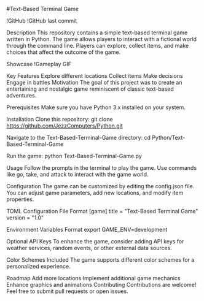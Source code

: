 #Text-Based Terminal Game

!GitHub !GitHub last commit

Description
This repository contains a simple text-based terminal game written in Python. The game allows players to interact with a fictional world through the command line. Players can explore, collect items, and make choices that affect the outcome of the game.

Showcase
!Gameplay GIF

Key Features
Explore different locations
Collect items
Make decisions
Engage in battles
Motivation
The goal of this project was to create an entertaining and nostalgic game reminiscent of classic text-based adventures.

Prerequisites
Make sure you have Python 3.x installed on your system.

Installation
Clone this repository:
git clone https://github.com/JezzComputers/Python.git

Navigate to the Text-Based-Terminal-Game directory:
cd Python/Text-Based-Terminal-Game

Run the game:
python Text-Based-Terminal-Game.py

Usage
Follow the prompts in the terminal to play the game. Use commands like go, take, and attack to interact with the game world.

Configuration
The game can be customized by editing the config.json file. You can adjust game parameters, add new locations, and modify item properties.

TOML Configuration File Format
[game]
title = "Text-Based Terminal Game"
version = "1.0"

Environment Variables Format
export GAME_ENV=development

Optional API Keys
To enhance the game, consider adding API keys for weather services, random events, or other external data sources.

Color Schemes Included
The game supports different color schemes for a personalized experience.

Roadmap
Add more locations
Implement additional game mechanics
Enhance graphics and animations
Contributing
Contributions are welcome! Feel free to submit pull requests or open issues.

